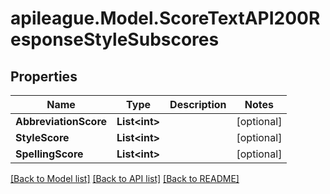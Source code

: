 # apileague.Model.ScoreTextAPI200ResponseStyleSubscores

## Properties

Name | Type | Description | Notes
------------ | ------------- | ------------- | -------------
**AbbreviationScore** | **List&lt;int&gt;** |  | [optional] 
**StyleScore** | **List&lt;int&gt;** |  | [optional] 
**SpellingScore** | **List&lt;int&gt;** |  | [optional] 

[[Back to Model list]](../README.md#documentation-for-models) [[Back to API list]](../README.md#documentation-for-api-endpoints) [[Back to README]](../README.md)

